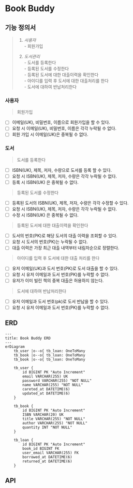 # Book Buddy

## 기능 정의서

> 1) _사용자_<br/>
     - 회원가입
>
> 2) _도서관리_<br/>
     - 도서를 등록한다<br/>
     - 등록된 도서를 수정한다<br/>
     - 등록된 도서에 대한 대출이력을 확인한다<br/>
     - 아이디를 입력 후 도서에 대한 대출처리를 한다<br/>
     - 도서에 대하여 반납처리한다<br/>

### 사용자

> 회원가입

- [ ] 이메일(UK), 비밀번호, 이름으로 회원가입을 할 수 있다.<br/>
- [ ] 요청 시 이메일(UK), 비밀번호, 이름은 각각 누락될 수 없다.<br/>
- [ ] 회원 가입 시 이메일(UK)은 중복될 수 없다.<br/>

### 도서

> 도서를 등록한다

- [ ] ISBN(UK), 제목, 저자, 수량으로 도서를 등록 할 수 있다.<br/>
- [ ] 요청 시 ISBN(UK), 제목, 저자, 수량은 각각 누락될 수 없다.<br/>
- [ ] 등록 시 ISBN(UK) 은 중복될 수 없다.<br/>

> 등록된 도서를 수정한다

- [ ] 등록된 도서의 ISBN(UK), 제목, 저자, 수량은 각각 수정할 수 있다.<br/>
- [ ] 요청 시 ISBN(UK), 제목, 저자, 수량은 각각 누락될 수 없다.<br/>
- [ ] 수정 시 ISBN(UK) 은 중복될 수 없다.<br/>

> 등록된 도서에 대한 대출이력을 확인한다

- [ ] 도서의 번호(PK)로 해당 도서의 대출 이력을 조회할 수 있다.<br/>
- [ ] 요청 시 도서의 번호(PK)는 누락될 수 없다.<br/>
- [ ] 대출 이력은 가장 최근 대출 내역부터 내림차순으로 정렬한다.<br/>

> 아이디를 입력 후 도서에 대한 대출 처리를 한다

- [ ] 유저 이메일(UK)과 도서 번호(PK)로 도서 대출을 할 수 있다.<br/>
- [ ] 요청 시 유저 이메일과 도서 번호(PK)를 누락할 수 없다.<br/>
- [ ] 유저가 이미 빌린 책의 중복 대출은 허용하지 않는다.<br/>

> 도서에 대하여 반납처리한다

- [ ] 유저 이메일과 도서 번호(pk)로 도서 반납을 할 수 있다.<br/>
- [ ] 요청 시 유저 이메일과 도서 번호(PK)를 누락할 수 없다.<br/>

## ERD

```mermaid
---
title: Book Buddy ERD
---
erDiagram
    tb_user |o--o{ tb_loan: OneToMany
    tb_book |o--o{ tb_loan: OneToMany
    tb_book |o--o{ tb_loan: OneToMany

    tb_user {
        id BIGINT PK "Auto Increment"
        email VARCHAR(255) UK
        password VARCHAR(255) "NOT NULL"
        name VARCHAR(255) "NOT NULL"
        careted_at DATETIME(6)
        updated_at DATETIME(6)
    }

    tb_book {
        id BIGINT PK "Auto Increment"
        ISBN VARCHAR(20) UK
        title VARCHAR(255) "NOT NULL"
        author VARCHAR(255) "NOT NULL"
        quantity INT "NOT NULL"
    }

    tb_loan {
        id BIGINT PK "Auto Increment"
        book_id BIGINT FK
        user_email VARCHAR(255) FK
        borrowed_at DATETIME(6)
        returned_at DATETIME(6)
    }
```

## API

##

##